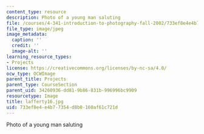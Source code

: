 ```yaml
---
content_type: resource
description: Photo of a young man saluting
file: /courses/4-341-introduction-to-photography-fall-2002/733ef8e4e4b77354d8b0160af61c721d_lafferty16.jpg
file_type: image/jpeg
image_metadata:
  caption: ''
  credit: ''
  image-alt: ''
learning_resource_types:
- Projects
license: https://creativecommons.org/licenses/by-nc-sa/4.0/
ocw_type: OCWImage
parent_title: Projects
parent_type: CourseSection
parent_uid: 34260936-dd81-9b86-831b-996996bc9909
resourcetype: Image
title: lafferty16.jpg
uid: 733ef8e4-e4b7-7354-d8b0-160af61c721d
---
```

Photo of a young man saluting